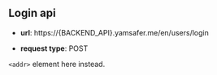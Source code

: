 ## Login api

* **url**:
https://{BACKEND_API}.yamsafer.me/en/users/login

* **request type**:
POST

`<addr>` element here instead.


